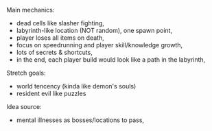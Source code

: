 Main mechanics:

- dead cells like slasher fighting,
- labyrinth-like location (NOT random), one spawn point, 
- player loses all items on death,
- focus on speedrunning and player skill/knowledge growth,
- lots of secrets & shortcuts,
- in the end, each player build would look like a path in the labyrinth,


Stretch goals:
- world tencency (kinda like demon's souls)
- resident evil like puzzles


Idea source:

- mental illnesses as bosses/locations to pass,